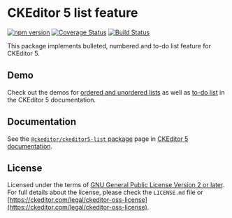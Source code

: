 CKEditor&nbsp;5 list feature
========================================

[![npm version](https://badge.fury.io/js/%40ckeditor%2Fckeditor5-list.svg)](https://www.npmjs.com/package/@ckeditor/ckeditor5-list)
[![Coverage Status](https://coveralls.io/repos/github/ckeditor/ckeditor5/badge.svg?branch=master)](https://coveralls.io/github/ckeditor/ckeditor5?branch=master)
[![Build Status](https://travis-ci.com/ckeditor/ckeditor5.svg?branch=master)](https://app.travis-ci.com/github/ckeditor/ckeditor5)

This package implements bulleted, numbered and to-do list feature for CKEditor&nbsp;5.

## Demo

Check out the demos for [ordered and unordered lists](https://ckeditor.com/docs/ckeditor5/latest/features/lists/lists.html#demo) as well as [to-do list](https://ckeditor.com/docs/ckeditor5/latest/features/lists/todo-lists.html#demo) in the CKEditor&nbsp;5 documentation.

## Documentation

See the [`@ckeditor/ckeditor5-list` package](https://ckeditor.com/docs/ckeditor5/latest/api/list.html) page in [CKEditor&nbsp;5 documentation](https://ckeditor.com/docs/ckeditor5/latest/).

## License

Licensed under the terms of [GNU General Public License Version 2 or later](http://www.gnu.org/licenses/gpl.html). For full details about the license, please check the `LICENSE.md` file or [https://ckeditor.com/legal/ckeditor-oss-license](https://ckeditor.com/legal/ckeditor-oss-license).
